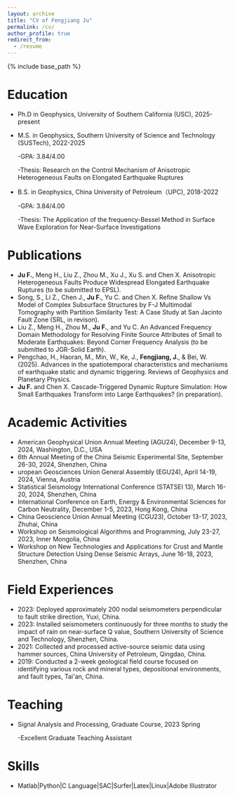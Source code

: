 ```yaml
---
layout: archive
title: "CV of Fengjiang Ju"
permalink: /cv/
author_profile: true
redirect_from:
  - /resume
---
```


{% include base_path %}

Education
======
* Ph.D in Geophysics, University of Southern California (USC), 2025-present
* M.S. in Geophysics, Southern University of Science and Technology (SUSTech), 2022-2025
  
  -GPA: 3.84/4.00
  
  -Thesis: Research on the Control Mechanism of Anisotropic Heterogeneous Faults on Elongated Earthquake Ruptures
* B.S. in Geophysics, China University of Petroleum（UPC), 2018-2022
  
  -GPA: 3.84/4.00
  
  -Thesis: The Application of the frequency-Bessel Method in Surface Wave Exploration for Near-Surface Investigations

Publications
======
*  **Ju F.**, Meng H., Liu Z., Zhou M., Xu J., Xu S. and Chen X. Anisotropic Heterogeneous Faults Produce Widespread Elongated Earthquake Ruptures (to be submitted to EPSL).
*  Song, S., Li Z., Chen J., **Ju F.**, Yu C. and Chen X. Refine Shallow Vs Model of Complex Subsurface Structures by F-J Multimodal Tomography with Partition Similarity Test: A Case Study at San Jacinto Fault Zone (SRL, in revison).
*  Liu Z., Meng H., Zhou M., **Ju F.**, and Yu C. An Advanced Frequency Domain Methodology for Resolving Finite Source Attributes of Small to Moderate Earthquakes: Beyond Corner Frequency Analysis (to be submitted to JGR-Solid Earth).
*  Pengchao, H., Haoran, M., Min, W., Ke, J., **Fengjiang, J.**, & Bei, W. (2025). Advances in the spatiotemporal characteristics and mechanisms of earthquake static and dynamic triggering. Reviews of Geophysics and Planetary Physics.
*  **Ju F.** and Chen X. Cascade-Triggered Dynamic Rupture Simulation: How Small Earthquakes Transform into Large Earthquakes? (in preparation).

Academic Activities
======
* American Geophysical Union Annual Meeting (AGU24), December 9-13, 2024, Washington, D.C., USA
* 6th Annual Meeting of the China Seismic Experimental Site, September 26-30, 2024, Shenzhen, China
* uropean Geosciences Union General Assembly (EGU24), April 14-19, 2024, Vienna, Austria
* Statistical Seismology International Conference (STATSEI 13), March 16-20, 2024, Shenzhen, China
* International Conference on Earth, Energy \& Environmental Sciences for Carbon Neutrality, December 1-5, 2023, Hong Kong, China
* China Geoscience Union Annual Meeting (CGU23), October 13-17, 2023, Zhuhai, China
* Workshop on Seismological Algorithms and Programming, July 23-27, 2023, Inner Mongolia, China
* Workshop on New Technologies and Applications for Crust and Mantle Structure Detection Using Dense Seismic Arrays, June 16-18, 2023, Shenzhen, China

Field Experiences
======
* 2023: Deployed approximately 200 nodal seismometers perpendicular to fault strike direction, Yuxi, China.
* 2023: Installed seismometers continuously for three months to study the impact of rain on near-surface Q value, Southern University of Science and Technology, Shenzhen, China.
* 2021: Collected and processed active-source seismic data using hammer sources, China University of Petroleum, Qingdao, China.
* 2019: Conducted a 2-week geological field course focused on identifying various rock and mineral types, depositional environments, and fault types, Tai'an, China.

Teaching
======
* Signal Analysis and Processing, Graduate Course, 2023 Spring
  
  -Excellent Graduate Teaching Assistant

Skills
======
* Matlab|Python|C Language|SAC|Surfer|Latex|Linux|Adobe Illustrator

